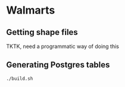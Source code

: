 # Walmarts

## Getting shape files

TKTK, need a programmatic way of doing this

## Generating Postgres tables

```
./build.sh
```